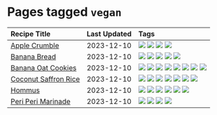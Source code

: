 # Pages tagged `vegan`

|Recipe Title|Last Updated|Tags
|:---|:---|:---|
|[Apple Crumble](../recipes/applecrumble.md)|2023-12-10|[![](https://img.shields.io/badge/tag-dessert-13fda6)](../tags/dessert.md) [![](https://img.shields.io/badge/tag-stovetop-c6d429)](../tags/stovetop.md) [![](https://img.shields.io/badge/tag-vegan-3a4f8e)](../tags/vegan.md) [![](https://img.shields.io/badge/tag-vegetarian-d5a11)](../tags/vegetarian.md)|
|[Banana Bread](../recipes/bananabread.md)|2023-12-10|[![](https://img.shields.io/badge/tag-baked-208450)](../tags/baked.md) [![](https://img.shields.io/badge/tag-dessert-13fda6)](../tags/dessert.md) [![](https://img.shields.io/badge/tag-snack-9d5b24)](../tags/snack.md) [![](https://img.shields.io/badge/tag-vegan-3a4f8e)](../tags/vegan.md) [![](https://img.shields.io/badge/tag-vegetarian-d5a11)](../tags/vegetarian.md)|
|[Banana Oat Cookies](../recipes/bananaoatcookies.md)|2023-12-10|[![](https://img.shields.io/badge/tag-baked-208450)](../tags/baked.md) [![](https://img.shields.io/badge/tag-breakfast-9fef19)](../tags/breakfast.md) [![](https://img.shields.io/badge/tag-dessert-13fda6)](../tags/dessert.md) [![](https://img.shields.io/badge/tag-great-708555)](../tags/great.md) [![](https://img.shields.io/badge/tag-healthy-cb29b)](../tags/healthy.md) [![](https://img.shields.io/badge/tag-snack-9d5b24)](../tags/snack.md) [![](https://img.shields.io/badge/tag-vegan-3a4f8e)](../tags/vegan.md) [![](https://img.shields.io/badge/tag-vegetarian-d5a11)](../tags/vegetarian.md)|
|[Coconut Saffron Rice](../recipes/coconutsaffronrice.md)|2023-12-10|[![](https://img.shields.io/badge/tag-expensive-42963a)](../tags/expensive.md) [![](https://img.shields.io/badge/tag-rice-94b8ca)](../tags/rice.md) [![](https://img.shields.io/badge/tag-sides-8a534c)](../tags/sides.md) [![](https://img.shields.io/badge/tag-stovetop-c6d429)](../tags/stovetop.md) [![](https://img.shields.io/badge/tag-thai-f47a18)](../tags/thai.md) [![](https://img.shields.io/badge/tag-vegan-3a4f8e)](../tags/vegan.md) [![](https://img.shields.io/badge/tag-vegetarian-d5a11)](../tags/vegetarian.md)|
|[Hommus](../recipes/hommus.md)|2023-12-10|[![](https://img.shields.io/badge/tag-healthy-cb29b)](../tags/healthy.md) [![](https://img.shields.io/badge/tag-messy-5d33f3)](../tags/messy.md) [![](https://img.shields.io/badge/tag-protein-8ce73b)](../tags/protein.md) [![](https://img.shields.io/badge/tag-tricky-8344b1)](../tags/tricky.md) [![](https://img.shields.io/badge/tag-vegan-3a4f8e)](../tags/vegan.md) [![](https://img.shields.io/badge/tag-vegetarian-d5a11)](../tags/vegetarian.md)|
|[Peri Peri Marinade](../recipes/periperimarinade.md)|2023-12-10|[![](https://img.shields.io/badge/tag-dinner-8f457a)](../tags/dinner.md) [![](https://img.shields.io/badge/tag-portuguese-99d437)](../tags/portuguese.md) [![](https://img.shields.io/badge/tag-sides-8a534c)](../tags/sides.md) [![](https://img.shields.io/badge/tag-vegan-3a4f8e)](../tags/vegan.md)|